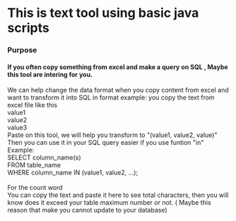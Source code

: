 # This is text tool using basic java scripts

<h3>Purpose</h3> 
<h4>If you often copy something from excel and make a query on SQL , Maybe this tool are intering for you.</h4>
We can help change the data format when you copy content from excel and want to transform it into SQL in format 
example: you copy the text from excel file like this<br>
value1<br>
value2<br>
value3<br>
Paste on this tool, we will help you transform to "(value1, value2, value)"
<br>Then you can use it in your SQL query easier if you use funtion "in" <br>
Example: <br>
SELECT column_name(s)<br>
FROM table_name<br>
WHERE column_name IN (value1, value2, ...);<br>
<br>
For the count word<br>
You can copy the text and paste it here to see total characters, then you will know does it exceed your table maximum number or not. ( Maybe this reason that make you cannot update to your database)

